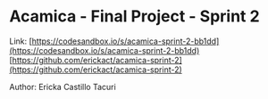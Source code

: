 # Acamica - Final Project - Sprint 2

Link:
[https://codesandbox.io/s/acamica-sprint-2-bb1dd](https://codesandbox.io/s/acamica-sprint-2-bb1dd)
[https://github.com/erickact/acamica-sprint-2](https://github.com/erickact/acamica-sprint-2)

Author: Ericka Castillo Tacuri
